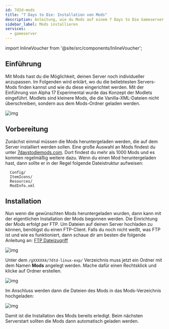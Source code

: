 ```yaml
---
id: 7d2d-mods
title: "7 Days to Die: Installation von Mods"
description: Anleitung, wie du Mods auf einem 7 Days to Die Gameserver installierst - ZAP-Hosting.com Dokumentation 
sidebar_label: Mods installieren
services:
  - gameserver
---
```


import InlineVoucher from '@site/src/components/InlineVoucher';

## Einführung

Mit Mods hast du die Möglichkeit, deinen Server noch individueller anzupassen. Im Folgenden wird erklärt, wo du die beliebtesten Servers-Mods finden kannst und wie du diese eingerichtet werden. Mit der Einführung von Alpha 17 Experimental wurde das Konzept der Modlets eingeführt. Modlets sind kleinere Mods, die die Vanilla-XML-Dateien nicht überschreiben, sondern aus dem Mods-Ordner geladen werden. 

![img](https://screensaver01.zap-hosting.com/index.php/s/McQLetfwmEMbo6N/preview)

<InlineVoucher />

## Vorbereitung

Zunächst einmal müssen die Mods heruntergeladen werden, die auf dem Server installiert werden sollen. Eine große Auswahl an Mods findest du unter [7daystodiemods.com](https://7daystodiemods.com/). Dort findest du mehr als 1000 Mods und es kommen regelmäßig weitere dazu. Wenn du einen Mod heruntergeladen hast, dann sollte er in der Regel folgende Dateistruktur aufweisen:

```
  Config/
  ItemIcons/
  Resources/
  ModInfo.xml
```



## Installation

Nun wenn die gewünschten Mods heruntergeladen wurden, dann kann mit der eigentlichen Installation der Mods begonnen werden. Die Einrichtung der Mods erfolgt per FTP. Um Dateien auf deinen Server hochladen zu können, benötigst du einen FTP-Client. Falls du noch nicht weißt, was FTP ist und wie es funktioniert, dann schaue dir am besten die folgende Anleitung an: [FTP Dateizugriff](gameserver-ftpaccess.md)

![img](https://screensaver01.zap-hosting.com/index.php/s/9Q86iArComw55cH/preview)



Unter dem ``/gXXXXX4/7dtd-linux-exp/`` Verzeichnis muss jetzt ein Ordner mit dem Namen **Mods** angelegt werden. Mache dafür einen Rechtsklick und klicke auf Ordner erstellen. 

![img](https://screensaver01.zap-hosting.com/index.php/s/RE2n6WodsWq38Pr/preview)



Im Anschluss werden dann die Dateien des Mods in das Mods-Verzeichnis hochgeladen:

![img](https://screensaver01.zap-hosting.com/index.php/s/WjNY5tMnAt7jfga/preview)



Damit ist die Installation des Mods bereits erledigt. Beim nächsten Serverstart sollten die Mods dann automatisch geladen werden. 